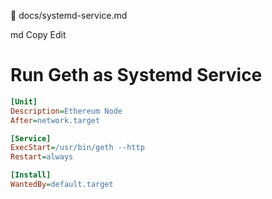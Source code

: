 📄 docs/systemd-service.md

md
Copy
Edit
# Run Geth as Systemd Service

```ini
[Unit]
Description=Ethereum Node
After=network.target

[Service]
ExecStart=/usr/bin/geth --http
Restart=always

[Install]
WantedBy=default.target
